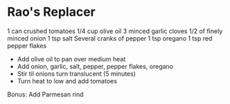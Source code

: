 # Rao's Replacer

1 can crushed tomatoes
1/4 cup olive oil
3 minced garlic cloves
1/2 of finely minced onion
1 tsp salt
Several cranks of pepper
1 tsp oregano
1 tsp red pepper flakes

* Add olive oil to pan over medium heat
* Add onion, garlic, salt, pepper, pepper flakes, oregano
* Stir til onions turn translucent (5 minutes)
* Turn heat to low and add tomatoes

Bonus:
Add Parmesan rind
